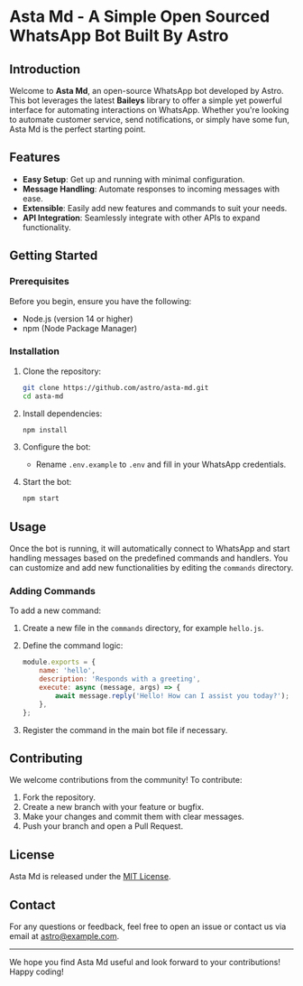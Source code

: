 # Asta Md - A Simple Open Sourced WhatsApp Bot Built By Astro

## Introduction

Welcome to **Asta Md**, an open-source WhatsApp bot developed by Astro. This bot leverages the latest **Baileys** library to offer a simple yet powerful interface for automating interactions on WhatsApp. Whether you're looking to automate customer service, send notifications, or simply have some fun, Asta Md is the perfect starting point.

## Features

- **Easy Setup**: Get up and running with minimal configuration.
- **Message Handling**: Automate responses to incoming messages with ease.
- **Extensible**: Easily add new features and commands to suit your needs.
- **API Integration**: Seamlessly integrate with other APIs to expand functionality.

## Getting Started

### Prerequisites

Before you begin, ensure you have the following:

- Node.js (version 14 or higher)
- npm (Node Package Manager)

### Installation

1. Clone the repository:
    ```sh
    git clone https://github.com/astro/asta-md.git
    cd asta-md
    ```

2. Install dependencies:
    ```sh
    npm install
    ```

3. Configure the bot:
    - Rename `.env.example` to `.env` and fill in your WhatsApp credentials.

4. Start the bot:
    ```sh
    npm start
    ```

## Usage

Once the bot is running, it will automatically connect to WhatsApp and start handling messages based on the predefined commands and handlers. You can customize and add new functionalities by editing the `commands` directory.

### Adding Commands

To add a new command:

1. Create a new file in the `commands` directory, for example `hello.js`.
2. Define the command logic:
    ```javascript
    module.exports = {
        name: 'hello',
        description: 'Responds with a greeting',
        execute: async (message, args) => {
            await message.reply('Hello! How can I assist you today?');
        },
    };
    ```

3. Register the command in the main bot file if necessary.

## Contributing

We welcome contributions from the community! To contribute:

1. Fork the repository.
2. Create a new branch with your feature or bugfix.
3. Make your changes and commit them with clear messages.
4. Push your branch and open a Pull Request.

## License

Asta Md is released under the [MIT License](LICENSE).

## Contact

For any questions or feedback, feel free to open an issue or contact us via email at [astro@example.com](mailto:astro@example.com).

---

We hope you find Asta Md useful and look forward to your contributions! Happy coding!